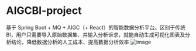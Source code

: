 # AIGCBI-project
基于 Spring Boot + MQ + AIGC（+ React）的智能数据分析平台。区别于传统 BI，用户只需要导入原始数据集、并输入分析诉求，就能自动生成可视化图表及分析结论，降低数据分析的人工成本、提高数据分析效率
![image](https://github.com/user-attachments/assets/412166f7-2093-4b59-8756-6a55731d84bd)
